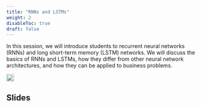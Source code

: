 ```yaml
---
title: "RNNs and LSTMs"
weight: 2
disableToc: true
draft: false
---
```


In this session, we will introduce students to recurrent neural networks (RNNs) and long short-term memory (LSTM) networks. We will discuss the basics of RNNs and LSTMs, how they differ from other neural network architectures, and how they can be applied to business problems.

<img src="https://raw.githubusercontent.com/aaubs/ds-master/main/data/Images/rnn_timestamps.gif" width="20">
   
## Slides




